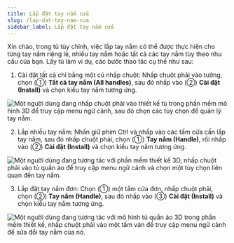 ```yaml
---
title: Lắp đặt tay nắm cửa
slug: /lap-dat-tay-nam-cua
sidebar_label: Lắp đặt tay nắm cửa
---
```


Xin chào, trong tủ tùy chỉnh, việc lắp tay nắm có thể được thực hiện cho từng tay nắm riêng lẻ, nhiều tay nắm hoặc tất cả các tay nắm tùy theo nhu cầu của bạn. Lấy tủ làm ví dụ, các bước thao tác cụ thể như sau:

1. Cài đặt tất cả chỉ bằng một cú nhấp chuột: Nhấp chuột phải vào tường, chọn (①) **Tất cả tay nắm (All handles)**, sau đó nhấp vào (②) **Cài đặt (Install)** và chọn kiểu tay nắm tương ứng.

![Một người dùng đang nhấp chuột phải vào thiết kế tủ trong phần mềm mô hình 3D để truy cập menu ngữ cảnh, sau đó chọn các tùy chọn để quản lý tay nắm.](https://storage.googleapis.com/jegavn_kb/image_jegavn/528.1.jpg)

2. Lắp nhiều tay nắm: Nhấn giữ phím Ctrl và nhấp vào các tấm cửa cần lắp tay nắm, sau đó nhấp chuột phải, chọn (①) **Tay nắm (Handle)**, rồi nhấp vào (②) **Cài đặt (Install)** và chọn kiểu tay nắm tương ứng.

![Một người dùng đang tương tác với phần mềm thiết kế 3D, nhấp chuột phải vào tủ quần áo để truy cập menu ngữ cảnh và chọn một tùy chọn liên quan đến tay nắm.](https://storage.googleapis.com/jegavn_kb/image_jegavn/528.2.jpg)

3. Lắp đặt tay nắm đơn: Chọn (①) một tấm cửa đơn, nhấp chuột phải, chọn (②) **Tay nắm (Handle)**, sau đó nhấp vào (③) **Cài đặt (Install)** và chọn kiểu tay nắm tương ứng.

![Một người dùng đang tương tác với mô hình tủ quần áo 3D trong phần mềm thiết kế, nhấp chuột phải vào một tấm ván để truy cập menu ngữ cảnh để sửa đổi tay nắm của nó.](https://storage.googleapis.com/jegavn_kb/image_jegavn/528.3.jpg)